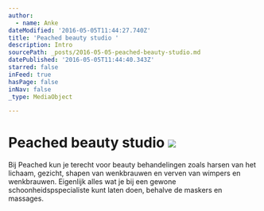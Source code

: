 ```yaml
---
author:
  - name: Anke
dateModified: '2016-05-05T11:44:27.740Z'
title: 'Peached beauty studio '
description: Intro
sourcePath: _posts/2016-05-05-peached-beauty-studio.md
datePublished: '2016-05-05T11:44:40.343Z'
starred: false
inFeed: true
hasPage: false
inNav: false
_type: MediaObject

---
```

# Peached beauty studio ![](https://the-grid-user-content.s3-us-west-2.amazonaws.com/da930cf8-277d-4c2f-b4a7-76f4d69f296a.jpg)

Bij Peached kun je terecht voor beauty behandelingen zoals harsen van het lichaam, gezicht, shapen van wenkbrauwen en verven van wimpers en wenkbrauwen. Eigenlijk alles wat je bij een gewone schoonheidspspecialiste kunt laten doen, behalve de maskers en massages.
